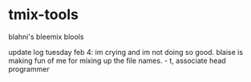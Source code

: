 # tmix-tools
blahni's bleemix blools

update log tuesday feb 4: im crying and im not doing so good. blaise is making fun of me for mixing up the file names. - t, associate head programmer